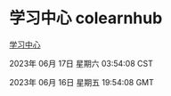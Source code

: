 # 学习中心 colearnhub
[学习中心](http://27.19.32.45:56308/colearnhub/)

2023年 06月 17日 星期六 03:54:08 CST

2023年 06月 16日 星期五 19:54:08 GMT
